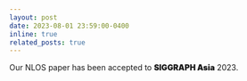 ```yaml
---
layout: post
date: 2023-08-01 23:59:00-0400
inline: true
related_posts: true
---
```


Our NLOS paper has been accepted to <span style="font-weight: 900;">SIGGRAPH Asia</span> 2023.
